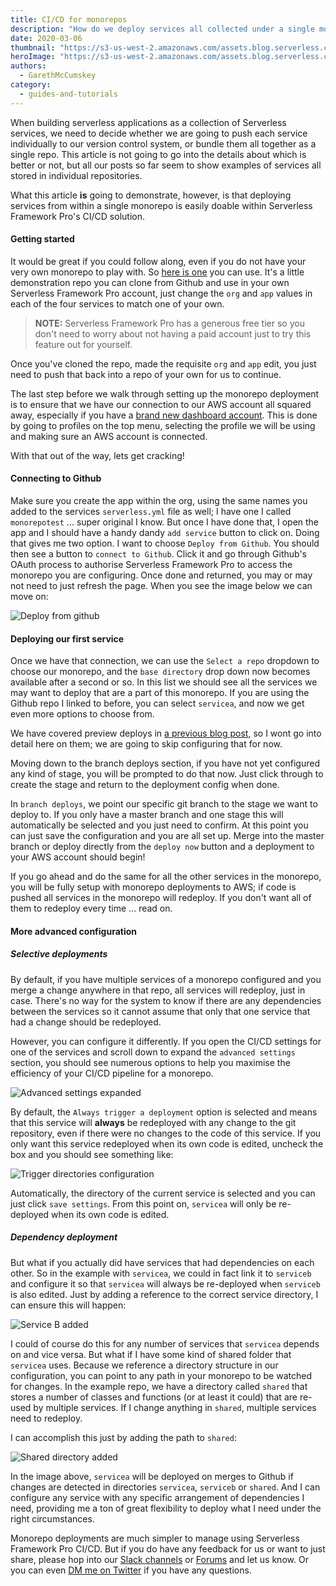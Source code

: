 ```yaml
---
title: CI/CD for monorepos
description: "How do we deploy services all collected under a single monorepo in git?"
date: 2020-03-06
thumbnail: "https://s3-us-west-2.amazonaws.com/assets.blog.serverless.com/cicd-monorepo/thumbnail.png"
heroImage: "https://s3-us-west-2.amazonaws.com/assets.blog.serverless.com/cicd-monorepo/hero.png"
authors:
  - GarethMcCumskey
category:
  - guides-and-tutorials
---
```


When building serverless applications as a collection of Serverless services, we need to decide whether we are going to push each service individually to our version control system, or bundle them all together as a single repo. This article is not going to go into the details about which is better or not, but all our posts so far seem to show examples of services all stored in individual repositories. 

What this article **is** going to demonstrate, however, is that deploying services from within a single monorepo is easily doable within Serverless Framework Pro's CI/CD solution.

#### Getting started

It would be great if you could follow along, even if you do not have your very own monorepo to play with. So [here is one](https://github.com/garethmcc/monrepotest) you can use. It's a little demonstration repo you can clone from Github and use in your own Serverless Framework Pro account, just change the `org` and `app` values in each of the four services to match one of your own.

> **NOTE:** Serverless Framework Pro has a generous free tier so you don't need to worry about not having a paid account just to try this feature out for yourself.

Once you've cloned the repo, made the requisite `org` and `app` edit, you just need to push that back into a repo of your own for us to continue.

The last step before we walk through setting up the monorepo deployment is to ensure that we have our connection to our AWS account all squared away, especially if you have a [brand new dashboard account](https://dashboard.serverless.com). This is done by going to profiles on the top menu, selecting the profile we will be using and making sure an AWS account is connected.

With that out of the way, lets get cracking!

#### Connecting to Github

Make sure you create the app within the org, using the same names you added to the services `serverless.yml` file as well; I have one I called `monorepotest` ... super original I know. But once I have done that, I open the app and I should have a handy dandy `add service` button to click on. Doing that gives me two option. I want to choose `Deploy from Github`. You should then see a button to `connect to Github`. Click it and go through Github's OAuth process to authorise Serverless Framework Pro to access the monorepo you are configuring. Once done and returned, you may or may not need to just refresh the page. When you see the image below we can move on:

![Deploy from github](https://s3-us-west-2.amazonaws.com/assets.blog.serverless.com/cicd-monorepo/DeployFromGithub.png)

#### Deploying our first service

Once we have that connection, we can use the `Select a repo` dropdown to choose our monorepo, and the `base directory` drop down now becomes available after a second or so. In this list we should see all the services we may want to deploy that are a part of this monorepo. If you are using the Github repo I linked to before, you can select `servicea`, and now we get even more options to choose from. 

We have covered preview deploys in [a previous blog post](https://serverless.com/blog/preview-deployments), so I wont go into detail here on them; we are going to skip configuring that for now.

Moving down to the branch deploys section, if you have not yet configured any kind of stage, you will be prompted to do that now. Just click through to create the stage and return to the deployment config when done.

In `branch deploys`, we point our specific git branch to the stage we want to deploy to. If you only have a master branch and one stage this will automatically be selected and you just need to confirm. At this point you can just save the configuration and you are all set up. Merge into the master branch or deploy directly from the `deploy now` button and a deployment to your AWS account should begin! 

If you go ahead and do the same for all the other services in the monorepo, you will be fully setup with monorepo deployments to AWS; if code is pushed all services in the monorepo will redeploy. If you don't want all of them to redeploy every time ... read on.

#### More advanced configuration

##### Selective deployments

By default, if you have multiple services of a monorepo configured and you merge a change anywhere in that repo, all services will redeploy, just in case. There's no way for the system to know if there are any dependencies between the services so it cannot assume that only that one service that had a change should be redeployed.

However, you can configure it differently.  If you open the CI/CD settings for one of the services and scroll down to expand the `advanced settings` section, you should see numerous options to help you maximise the efficiency of your CI/CD pipeline for a monorepo.

![Advanced settings expanded](https://s3-us-west-2.amazonaws.com/assets.blog.serverless.com/cicd-monorepo/advancedsettings.png)

By default, the `Always trigger a deployment` option is selected and means that this service will **always** be redeployed with any change to the git repository, even if there were no changes to the code of this service. If you only want this service redeployed when its own code is edited, uncheck the box and you should see something like:

![Trigger directories configuration](https://s3-us-west-2.amazonaws.com/assets.blog.serverless.com/cicd-monorepo/TriggerDirectories.png)

Automatically, the directory of the current service is selected and you can just click `save settings`. From this point on, `servicea` will only be re-deployed when its own code is edited.

##### Dependency deployment

But what if you actually did have services that had dependencies on each other. So in the example with `servicea`, we could in fact link it to `serviceb` and configure it so that `servicea` will always be re-deployed when `serviceb` is also edited. Just by adding a reference to the correct service directory, I can ensure this will happen:

![Service B added](https://s3-us-west-2.amazonaws.com/assets.blog.serverless.com/cicd-monorepo/ServiceBAdded.png)

I could of course do this for any number of services that `servicea` depends on and vice versa. But what if I have some kind of shared folder that `servicea` uses. Because we reference a directory structure in our configuration, you can point to any path in your monorepo to be watched for changes. In the example repo, we have a directory called `shared` that stores a number of classes and functions (or at least it could) that are re-used by multiple services. If I change anything in `shared`, multiple services need to redeploy.

I can accomplish this just by adding the path to `shared`:

![Shared directory added](https://s3-us-west-2.amazonaws.com/assets.blog.serverless.com/cicd-monorepo/SharedAdded.png)

In the image above, `servicea` will be deployed on merges to Github if changes are detected in directories `servicea`, `serviceb` or `shared`. And I can configure any service with any specific arrangement of dependencies I need, providing me a ton of great flexibility to deploy what I need under the right circumstances.

Monorepo deployments are much simpler to manage using Serverless Framework Pro CI/CD. But if you do have any feedback for us or want to just share, please hop into our [Slack channels](https://serverless.com/slack) or [Forums](https://forum.serverless.com) and let us know. Or you can even [DM me on Twitter](https://twitter.com/garethmcc) if you have any questions.
